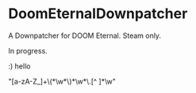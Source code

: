 # DoomEternalDownpatcher
A Downpatcher for DOOM Eternal. Steam only.

In progress.

:) hello

"[a-zA-Z_]+\\\(\*\\w\*\\\)\*\\w\*\\.[^ ]*\w"
